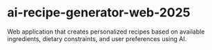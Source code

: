 # ai-recipe-generator-web-2025
Web application that creates personalized recipes based on available ingredients, dietary constraints, and user preferences using AI.
